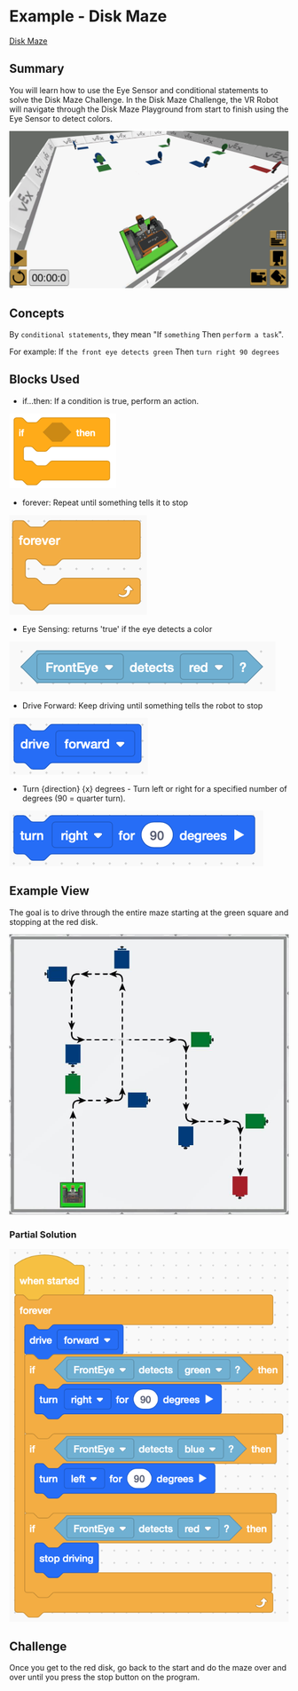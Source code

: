 # Example - Disk Maze

[Disk Maze](./examples/diskmaze.vrblocks)

## Summary

You will learn how to use the Eye Sensor and conditional statements to solve the Disk Maze Challenge. In the Disk Maze Challenge, the VR Robot will navigate through the Disk Maze Playground from start to finish using the Eye Sensor to detect colors.

![maze](./_assets/images/disk-maze-challenge.png)

## Concepts

By `conditional statements`, they mean "If `something` Then `perform a task`".

For example: If `the front eye detects green` Then `turn right 90 degrees`

## Blocks Used

- if...then: If a condition is true, perform an action.

![if-then](./_assets/images/if-then.png)

- forever: Repeat until something tells it to stop

![forever](./_assets/images/forever.png)

- Eye Sensing: returns 'true' if the eye detects a color

![eye](./_assets/images/fronteye-detects-red.png)

- Drive Forward: Keep driving until something tells the robot to stop

![forward](./_assets/images/drive-forward.png)

- Turn {direction} {x} degrees - Turn left or right for a specified number of degrees (90 = quarter turn).

![turn](./_assets/images/turn-right-90.png)

## Example View

The goal is to drive through the entire maze starting at the green square and stopping at the red disk.

![path](./_assets/images/disk-maze-path.jpg)

### Partial Solution

![partial](./_assets/images/disk-maze-example.png)

## Challenge

Once you get to the red disk, go back to the start and do the maze over and over until you press the stop button on the program.